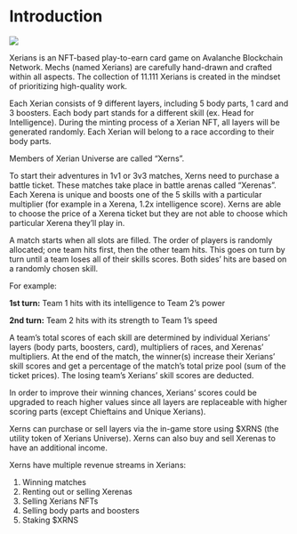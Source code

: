 # Introduction

![](<.gitbook/assets/kapak görsel.jpg>)

Xerians is an NFT-based play-to-earn card game on Avalanche Blockchain Network. Mechs (named Xerians) are carefully hand-drawn and crafted within all aspects. The collection of 11.111 Xerians is created in the mindset of prioritizing high-quality work.

Each Xerian consists of 9 different layers, including 5 body parts, 1 card and 3 boosters. Each body part stands for a different skill (ex. Head for Intelligence). During the minting process of a Xerian NFT, all layers will be generated randomly. Each Xerian will belong to a race according to their body parts.

Members of Xerian Universe are called “Xerns”.

To start their adventures in 1v1 or 3v3 matches, Xerns need to purchase a battle ticket. These matches take place in battle arenas called “Xerenas”. Each Xerena is unique and boosts one of the 5 skills with a particular multiplier (for example in a Xerena, 1.2x intelligence score). Xerns are able to choose the price of a Xerena ticket but they are not able to choose which particular Xerena they’ll play in.

A match starts when all slots are filled. The order of players is randomly allocated; one team hits first, then the other team hits. This goes on turn by turn until a team loses all of their skills scores. Both sides’ hits are based on a randomly chosen skill.

For example:

**1st turn:** Team 1 hits with its intelligence to Team 2’s power

**2nd turn:** Team 2 hits with its strength to Team 1’s speed

A team’s total scores of each skill are determined by individual Xerians’ layers (body parts, boosters, card), multipliers of races, and Xerenas’ multipliers. At the end of the match, the winner(s) increase their Xerians’ skill scores and get a percentage of the match’s total prize pool (sum of the ticket prices). The losing team’s Xerians’ skill scores are deducted.

In order to improve their winning chances, Xerians’ scores could be upgraded to reach higher values since all layers are replaceable with higher scoring parts (except Chieftains and Unique Xerians).

Xerns can purchase or sell layers via the in-game store using $XRNS (the utility token of Xerians Universe). Xerns can also buy and sell Xerenas to have an additional income.

Xerns have multiple revenue streams in Xerians:

1. Winning matches
2. Renting out or selling Xerenas
3. Selling Xerians NFTs
4. Selling body parts and boosters
5. Staking $XRNS

